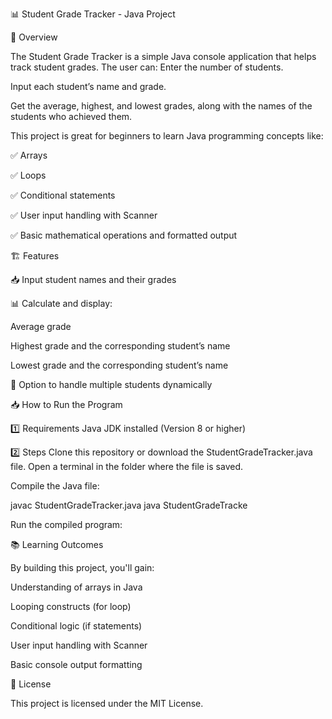 📊 Student Grade Tracker - Java Project

🚀 Overview

The Student Grade Tracker is a simple Java console application that helps track student grades. The user can:
Enter the number of students.

Input each student’s name and grade.

Get the average, highest, and lowest grades, along with the names of the students who achieved them.

This project is great for beginners to learn Java programming concepts like:

✅ Arrays

✅ Loops

✅ Conditional statements

✅ User input handling with Scanner

✅ Basic mathematical operations and formatted output

🏗️ Features

📥 Input student names and their grades

📊 Calculate and display:

Average grade

Highest grade and the corresponding student’s name

Lowest grade and the corresponding student’s name

🚪 Option to handle multiple students dynamically

📥 How to Run the Program

1️⃣ Requirements
Java JDK installed (Version 8 or higher)

2️⃣ Steps
Clone this repository or download the StudentGradeTracker.java file.
Open a terminal in the folder where the file is saved.

Compile the Java file:

javac StudentGradeTracker.java
java StudentGradeTracke

Run the compiled program:

📚 Learning Outcomes

By building this project, you'll gain:

Understanding of arrays in Java

Looping constructs (for loop)

Conditional logic (if statements)

User input handling with Scanner

Basic console output formatting

📄 License

This project is licensed under the MIT License.
